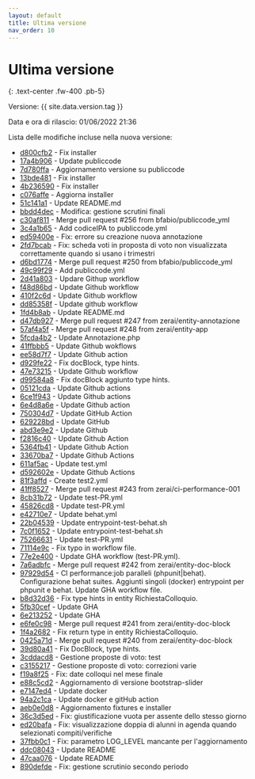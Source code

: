```yaml
---
layout: default
title: Ultima versione
nav_order: 10
---
```


# Ultima versione
{: .text-center .fw-400 .pb-5}

Versione: {{ site.data.version.tag }}

Data e ora di rilascio: 01/06/2022 21:36

Lista delle modifiche incluse nella nuova versione:

- [d800cfb2](http://github.com/trinko/giuaschool/commit/d800cfb2dab97ba7c6c3c81257dbe082e8ba7be8) - Fix installer
- [17a4b906](http://github.com/trinko/giuaschool/commit/17a4b906ecf53d32610aedcd2f66d7958d507899) - Update publiccode
- [7d780ffa](http://github.com/trinko/giuaschool/commit/7d780ffa1a7521cb595deb078cfa0c2c0f86b4ba) - Aggiornamento versione su publiccode
- [13bde481](http://github.com/trinko/giuaschool/commit/13bde4814dc3f9a34ca009ed6d0907ee9e563496) - Fix installer
- [4b236590](http://github.com/trinko/giuaschool/commit/4b236590b78fbf1829112f20842aea3fc9724cb0) - Fix installer
- [c076affe](http://github.com/trinko/giuaschool/commit/c076affe88956e26aa5201e1d7a6e592c26d9ec5) - Aggiorna installer
- [51c141a1](http://github.com/trinko/giuaschool/commit/51c141a1c8c5a2002a33b6e3b5c7a71f61462e80) - Update README.md
- [bbdd4dec](http://github.com/trinko/giuaschool/commit/bbdd4dec969ec952c92f6f6fd30afa8fc5043581) - Modifica: gestione scrutini finali
- [c30af811](http://github.com/trinko/giuaschool/commit/c30af811401f0e930b190d3293d4f241f470b257) - Merge pull request #256 from bfabio/publiccode_yml
- [3c4a1b65](http://github.com/trinko/giuaschool/commit/3c4a1b6504743b89d330cf60749d5b6a710a56a8) - Add codiceIPA to publiccode.yml
- [ed59400e](http://github.com/trinko/giuaschool/commit/ed59400ed3d871aeb1712d092cd0f2f72ba0e5f7) - Fix: errore su creazione nuova annotazione
- [2fd7bcab](http://github.com/trinko/giuaschool/commit/2fd7bcabbbb74321d2af47fd4c0ab69a3a82f2f2) - Fix: scheda voti in proposta di voto non visualizzata correttamente quando si usano i trimestri
- [d6bd1774](http://github.com/trinko/giuaschool/commit/d6bd17747accdcffd5a66b35bd3676000fcfd335) - Merge pull request #250 from bfabio/publiccode_yml
- [49c99f29](http://github.com/trinko/giuaschool/commit/49c99f299da0275120892629401b2acef971c840) - Add publiccode.yml
- [2d41a803](http://github.com/trinko/giuaschool/commit/2d41a803759ee2ebd7c9a119418cacc9eacdb8a0) - Updare Githup workflow
- [f48d86bd](http://github.com/trinko/giuaschool/commit/f48d86bd2737f16e47aeafeb44ea2cfeb35e6800) - Update Github workflow
- [410f2c6d](http://github.com/trinko/giuaschool/commit/410f2c6de390af042b9fa2ff5d6f666155de4901) - Update Github workflow
- [dd85358f](http://github.com/trinko/giuaschool/commit/dd85358feb4586c31c40499f86730ff9af2a0aba) - Update github workflow
- [1fd4b8ab](http://github.com/trinko/giuaschool/commit/1fd4b8abdba5cc3576b29a1416fbd34af7f6b8fb) - Update README.md
- [d47db927](http://github.com/trinko/giuaschool/commit/d47db927723fa3bacd5c8f78862abd38dce53dcb) - Merge pull request #247 from zerai/entity-annotazione
- [57af4a5f](http://github.com/trinko/giuaschool/commit/57af4a5f2639b7decda8be340f016c76a2822519) - Merge pull request #248 from zerai/entity-app
- [5fcda4b2](http://github.com/trinko/giuaschool/commit/5fcda4b27ba913835354ec7a69f6a31bcd1b0d57) - Update Annotazione.php
- [41ffbbb5](http://github.com/trinko/giuaschool/commit/41ffbbb5fa35029be8c8bcc47aae29e47e7f0869) - Update Github wokflows
- [ee58d7f7](http://github.com/trinko/giuaschool/commit/ee58d7f7b48062746ad23a5e9876be60ec65fd3b) - Update Github action
- [d929fe22](http://github.com/trinko/giuaschool/commit/d929fe22590f2390d502e39f479c9022520e451f) - Fix docBlock, type hints.
- [47e73215](http://github.com/trinko/giuaschool/commit/47e732155a845c917c6eb3ec6f6675f52508632b) - Update Github workflow
- [d99584a8](http://github.com/trinko/giuaschool/commit/d99584a89c81797115754d7c6d1cf5bc1d7e0dc9) - Fix docBlock aggiunto type hints.
- [05121cda](http://github.com/trinko/giuaschool/commit/05121cda2f1fb3327be5a09c75babd651f92d63c) - Update Github actions
- [6ce1f943](http://github.com/trinko/giuaschool/commit/6ce1f9434a2ba6545ac2a456ef6b76fe1e94910f) - Update Github actions
- [6e4d8a6e](http://github.com/trinko/giuaschool/commit/6e4d8a6e7ab799443b337337784d7a7acdc56d8d) - Update Github action
- [750304d7](http://github.com/trinko/giuaschool/commit/750304d7b44e692024ea4bf5ac680058d053f773) - Update GitHub Action
- [629228bd](http://github.com/trinko/giuaschool/commit/629228bda051b7ce3daea6c682562c1ae46419f5) - Update GitHub
- [abd3e9e2](http://github.com/trinko/giuaschool/commit/abd3e9e2967c6000a00ed900677789db6090a818) - Update Github
- [f2816c40](http://github.com/trinko/giuaschool/commit/f2816c405372ebd7c37480d483df413fbeb341f2) - Update Github Action
- [5364fb41](http://github.com/trinko/giuaschool/commit/5364fb41ce75f3ab89f7b8eb2cc3ddd3696c06a1) - Update Github Action
- [33670ba7](http://github.com/trinko/giuaschool/commit/33670ba7ad4c911b030280b75b49d9fe3e3e931f) - Update Github Actions
- [611af5ac](http://github.com/trinko/giuaschool/commit/611af5acecd88794c6097e43e9a76924ae8086bd) - Update test.yml
- [d592602e](http://github.com/trinko/giuaschool/commit/d592602ec5e09d13956cad5659dab03d01c9050e) - Update Github Actions
- [81f3affd](http://github.com/trinko/giuaschool/commit/81f3affd8c540893790a4e01004e411d54e90d51) - Create test2.yml
- [41ff8527](http://github.com/trinko/giuaschool/commit/41ff8527ae50721182721ba7df31df53792d243c) - Merge pull request #243 from zerai/ci-performance-001
- [8cb31b72](http://github.com/trinko/giuaschool/commit/8cb31b72c49b34c366d69bb468ec32a7459be13c) - Update test-PR.yml
- [45826cd8](http://github.com/trinko/giuaschool/commit/45826cd839773b5ca96e4ba4353f9da7823ed7f6) - Update test-PR.yml
- [e42710e7](http://github.com/trinko/giuaschool/commit/e42710e74e0a28140eb0826ad5c4995194d44651) - Update behat.yml
- [22b04539](http://github.com/trinko/giuaschool/commit/22b04539d589e383b5f4b78c7de73740cea8146b) - Update entrypoint-test-behat.sh
- [7c0f1652](http://github.com/trinko/giuaschool/commit/7c0f16526250c868496e3a0c250c92d84a7ee22a) - Update entrypoint-test-behat.sh
- [75266631](http://github.com/trinko/giuaschool/commit/752666312b43bcb3015d360194a1809c7eacaa7a) - Update test-PR.yml
- [71114e9c](http://github.com/trinko/giuaschool/commit/71114e9c57a0a1580d7ff7c7bde0db5a603c42c8) - Fix typo in workflow file.
- [77e2e400](http://github.com/trinko/giuaschool/commit/77e2e4007451605302d79aaafab5dd9f9ea7cffd) - Update GHA workflow (test-PR.yml).
- [7a6adbfc](http://github.com/trinko/giuaschool/commit/7a6adbfcd8cada8b934897d7df0cb80a5ef2c4f5) - Merge pull request #242 from zerai/entity-doc-block
- [97929d54](http://github.com/trinko/giuaschool/commit/97929d545ec605e80c499ef4588164b12b4fb9ab) - CI performance:job paralleli (phpunit|behat). Configurazione behat suites. Aggiunti singoli (docker) entrypoint per phpunit e behat. Update GHA workflow file.
- [b8d32d36](http://github.com/trinko/giuaschool/commit/b8d32d3674f5fef2aba50c76da9bfce7cdea2a10) - Fix type hints in entity RichiestaColloquio.
- [5fb30cef](http://github.com/trinko/giuaschool/commit/5fb30cefde150fd3ac0b87329c4efab6864ca8e7) - Update GHA
- [6e213252](http://github.com/trinko/giuaschool/commit/6e21325224c2f3e6d5b634ad043e246a4478a3a9) - Update GHA
- [e6fe0c98](http://github.com/trinko/giuaschool/commit/e6fe0c9827682e84ef876f167cdefbfe38555abf) - Merge pull request #241 from zerai/entity-doc-block
- [1f4a2682](http://github.com/trinko/giuaschool/commit/1f4a2682fa75bb26c7dc0b455c6238cb41490ed8) - Fix return type in entity RichiestaColloquio.
- [0425a71d](http://github.com/trinko/giuaschool/commit/0425a71d1abd70771a3e253d0769d2cbc0e1c272) - Merge pull request #240 from zerai/entity-doc-block
- [39d80a41](http://github.com/trinko/giuaschool/commit/39d80a4182a2b8e5b498e0d1e5151b0209879adb) - Fix DocBlock, type hints.
- [3cddacd8](http://github.com/trinko/giuaschool/commit/3cddacd88f14265aeb7dc5c53c4042df5a8ae458) - Gestione proposte di voto: test
- [c3155217](http://github.com/trinko/giuaschool/commit/c31552172876e4f4e37ffc7979ea67696c029c07) - Gestione proposte di voto: correzioni varie
- [f19a8f25](http://github.com/trinko/giuaschool/commit/f19a8f250834146f5922d6b6e654a0ccf154b2cd) - Fix: date colloqui nel mese finale
- [e88c5cd2](http://github.com/trinko/giuaschool/commit/e88c5cd2e8a00fbccb715e059ab8de13cc4a73d9) - Aggiornamento di versione bootstrap-slider
- [e7147ed4](http://github.com/trinko/giuaschool/commit/e7147ed4a029ce17fc1e6151378334ce98440ca6) - Update docker
- [94a2c1ca](http://github.com/trinko/giuaschool/commit/94a2c1cabf7581d90176f7edfa4384f2411cd36b) - Update docker e gitHub action
- [aeb0e0d8](http://github.com/trinko/giuaschool/commit/aeb0e0d88e134a410a35242acfa126f742ba3258) - Aggiornamento fixtures e installer
- [36c3d5ed](http://github.com/trinko/giuaschool/commit/36c3d5ed5f94bbed608df6f141f28e6437faf497) - Fix: giustificazione vuota per assente dello stesso giorno
- [ed20bafa](http://github.com/trinko/giuaschool/commit/ed20bafad5f8a8065d1f7c8ff9a21cf6ba679cd7) - Fix: visualizzazione doppia di alunni in agenda quando selezionati compiti/verifiche
- [37fbb0c1](http://github.com/trinko/giuaschool/commit/37fbb0c1666205ae67ed46efb602980591898702) - Fix: parametro LOG_LEVEL mancante per l'aggiornamento
- [ddc08043](http://github.com/trinko/giuaschool/commit/ddc0804333ff303d41d8d1ccc02456bf2f1df32e) - Update README
- [47caa076](http://github.com/trinko/giuaschool/commit/47caa0760032b037b36bf08cf004c13f339788b7) - Update README
- [890defde](http://github.com/trinko/giuaschool/commit/890defdef6b0af5895d4660d5a9af73eab5e7415) - Fix: gestione scrutinio secondo periodo

